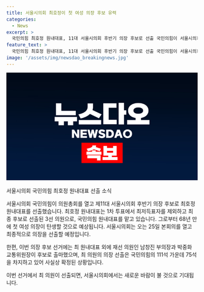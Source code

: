 ```yaml
---
title: 서울시의회 최호정이 첫 여성 의장 후보 유력
categories:
  - News
excerpt: >
  국민의힘 최호정 원내대표, 11대 서울시의회 후반기 의장 후보로 선출 국민의힘이 서울시의회 후반기 의장 후보로 최호정 원내대표를 선출했다. 1차 투표와 결선 투표를 거쳐 최종 후보가 선출됐는데, 최 의원은 3선 의원으로 국민의힘 원내대표를 맡고 있다. 그리고 25일 열리는 본회의에서 최종 선출될 예정인데, 국민의힘이 전체 111석 가운데 75석을 차지하고 있어 최 의원의 의장 선출은 사실상 확정된 상태다.
feature_text: >
  국민의힘 최호정 원내대표, 11대 서울시의회 후반기 의장 후보로 선출 국민의힘이 서울시의회 후반기 의장 후보로 최호정 원내대표를 선출했다. 1차 투표와 결선 투표를 거쳐 최종 후보가 선출됐는데, 최 의원은 3선 의원으로 국민의힘 원내대표를 맡고 있다. 그리고 25일 열리는 본회의에서 최종 선출될 예정인데, 국민의힘이 전체 111석 가운데 75석을 차지하고 있어 최 의원의 의장 선출은 사실상 확정된 상태다.
image: '/assets/img/newsdao_breakingnews.jpg'
---
```


<p><img src="/assets/img/newsdao_breakingnews.jpg" alt="firstkoreanews 속보" /></p>

<p>서울시의회 국민의힘 최호정 원내대표 선출 소식</p>

<p>서울시의회 국민의힘이 의원총회를 열고 제11대 서울시의회 후반기 의장 후보로 최호정 원내대표를 선출했습니다. 최호정 원내대표는 1차 투표에서 최저득표자를 제외하고 최종 후보로 선출된 3선 의원으로, 국민의힘 원내대표를 맡고 있습니다. 그로부터 68년 만에 첫 여성 의장이 탄생할 것으로 예상됩니다. 서울시의회는 오는 25일 본회의를 열고 최종적으로 의장을 선출할 예정입니다.</p>

<p>한편, 이번 의장 후보 선거에는 최 원내대표 외에 재선 의원인 남창진 부의장과 박중화 교통위원장이 후보로 출마했으며, 최 의원의 의장 선출은 국민의힘의 111석 가운데 75석을 차지하고 있어 사실상 확정된 상황입니다.</p>

<p>이번 선거에서 최 의원이 선출되면, 서울시의회에서는 새로운 바람이 불 것으로 기대됩니다.</p>

